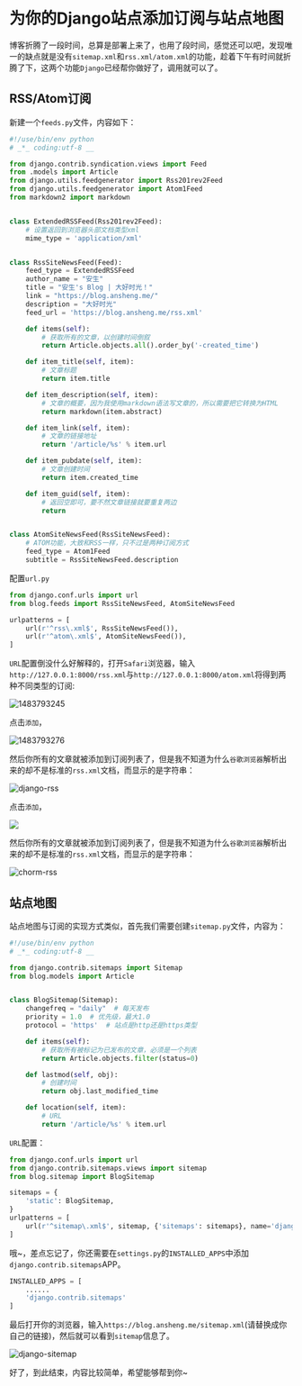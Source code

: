 # 为你的Django站点添加订阅与站点地图

博客折腾了一段时间，总算是部署上来了，也用了段时间，感觉还可以吧，发现唯一的缺点就是没有`sitemap.xml`和`rss.xml/atom.xml`的功能，趁着下午有时间就折腾了下，这两个功能`Django`已经帮你做好了，调用就可以了。

## RSS/Atom订阅

新建一个`feeds.py`文件，内容如下：

```python
#!/use/bin/env python
# _*_ coding:utf-8 __

from django.contrib.syndication.views import Feed
from .models import Article
from django.utils.feedgenerator import Rss201rev2Feed
from django.utils.feedgenerator import Atom1Feed
from markdown2 import markdown


class ExtendedRSSFeed(Rss201rev2Feed):
    # 设置返回到浏览器头部文档类型xml
    mime_type = 'application/xml'


class RssSiteNewsFeed(Feed):
    feed_type = ExtendedRSSFeed
    author_name = "安生"
    title = "安生's Blog | 大好时光！"
    link = "https://blog.ansheng.me/"
    description = "大好时光"
    feed_url = 'https://blog.ansheng.me/rss.xml'

    def items(self):
        # 获取所有的文章，以创建时间倒叙
        return Article.objects.all().order_by('-created_time')

    def item_title(self, item):
        # 文章标题
        return item.title

    def item_description(self, item):
        # 文章的概要，因为我使用markdown语法写文章的，所以需要把它转换为HTML
        return markdown(item.abstract)

    def item_link(self, item):
        # 文章的链接地址
        return '/article/%s' % item.url

    def item_pubdate(self, item):
        # 文章创建时间
        return item.created_time

    def item_guid(self, item):
        # 返回空即可，要不然文章链接就要重复两边
        return


class AtomSiteNewsFeed(RssSiteNewsFeed):
    # ATOM功能，大致和RSS一样，只不过是两种订阅方式
    feed_type = Atom1Feed
    subtitle = RssSiteNewsFeed.description
```

配置`url.py`

```python
from django.conf.urls import url
from blog.feeds import RssSiteNewsFeed, AtomSiteNewsFeed

urlpatterns = [
    url(r'^rss\.xml$', RssSiteNewsFeed()),
    url(r'^atom\.xml$', AtomSiteNewsFeed()),
]
```

`URL`配置倒没什么好解释的，打开`Safari`浏览器，输入`http://127.0.0.1:8000/rss.xml`与`http://127.0.0.1:8000/atom.xml`将得到两种不同类型的订阅:

![1483793245](/images/2017/01/1483793245.png)

点击`添加`，

![1483793276](/images/2017/01/1483793276.png)

然后你所有的文章就被添加到订阅列表了，但是我不知道为什么`谷歌浏览器`解析出来的却不是标准的`rss.xml`文档，而显示的是字符串：


![django-rss](../images/2017/01/1483793245.png "django-rss")

点击`添加`，

![](../images/2017/01/1483793276.png)

然后你所有的文章就被添加到订阅列表了，但是我不知道为什么`谷歌浏览器`解析出来的却不是标准的`rss.xml`文档，而显示的是字符串：

![chorm-rss](../images/2017/01/1483793337.png "chorm-rss")

## 站点地图

站点地图与订阅的实现方式类似，首先我们需要创建`sitemap.py`文件，内容为：

```python
#!/use/bin/env python
# _*_ coding:utf-8 __

from django.contrib.sitemaps import Sitemap
from blog.models import Article


class BlogSitemap(Sitemap):
    changefreq = "daily"  # 每天发布
    priority = 1.0  # 优先级，最大1.0
    protocol = 'https'  # 站点是http还是https类型

    def items(self):
        # 获取所有被标记为已发布的文章，必须是一个列表
        return Article.objects.filter(status=0)

    def lastmod(self, obj):
        # 创建时间
        return obj.last_modified_time

    def location(self, item):
        # URL
        return '/article/%s' % item.url
```

`URL`配置：

```python
from django.conf.urls import url
from django.contrib.sitemaps.views import sitemap
from blog.sitemap import BlogSitemap

sitemaps = {
    'static': BlogSitemap,
}
urlpatterns = [
    url(r'^sitemap\.xml$', sitemap, {'sitemaps': sitemaps}, name='django.contrib.sitemaps.views.sitemap'),
]
```

哦~，差点忘记了，你还需要在`settings.py`的`INSTALLED_APPS`中添加`django.contrib.sitemaps`APP。

```python
INSTALLED_APPS = [
    ......
    'django.contrib.sitemaps'
]
```

最后打开你的浏览器，输入`https://blog.ansheng.me/sitemap.xml`(请替换成你自己的链接)，然后就可以看到`sitemap`信息了。


![django-sitemap](../images/2017/01/1483793688.png "django-sitemap")

好了，到此结束，内容比较简单，希望能够帮到你~